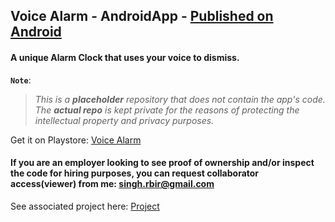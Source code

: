 ## Voice Alarm - AndroidApp - <a href="https://play.google.com/store/apps/details?id=my.app.rajanbirsingh.voicealarm">Published on Android</a> 
#### A unique Alarm Clock that uses your voice to dismiss.

**`Note`**: 
> *This is a **placeholder** repository that does not contain the app's code. The **actual repo** is kept private for the reasons of protecting the intellectual property and privacy purposes.*

Get it on Playstore: <a href="https://play.google.com/store/apps/details?id=my.app.rajanbirsingh.voicealarm"> Voice Alarm </a>

#### If you are an employer looking to see proof of ownership and/or inspect the code for hiring purposes, you can request collaborator access(viewer) from me: <a href="mailto:singh.rbir@gmail.com">singh.rbir@gmail.com</a>

See associated project here: [Project](https://github.com/users/singh-rbir/projects/1)





